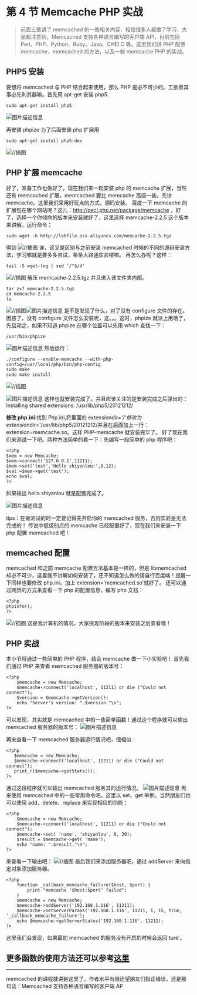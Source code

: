 # 第 4 节 Memcache PHP 实战

>前面三章讲了 memcached 的一些相关内容，相信很多人都做了学习，大家都注意到，Memcached 支持各种语言编写的客户端 API，目前包括 Perl、PHP、Python、Ruby、Java、C#和 C 等。这里我们讲 PHP 配置 memcache、memcached 的方法，以及一些 memcache PHP 的实战。

## PHP5 安装

要想将 memcached 与 PHP 结合起来使用，那么 PHP 是必不可少的。工欲善其事必先利其器嘛。首先用 apt-get 安装 php5.

```
sudo apt-get install php5 
```

![图片描述信息](img/userid20406labid530time1423282294992.jpg)

再安装 phpize 为了后面安装 php 扩展用

```
sudo apt-get install php5-dev 
```

![//插图](img/userid20406labid530time1423282048280.jpg)

## PHP 扩展 memcache

好了，准备工作也做好了，现在我们来一起安装 php 的 memcache 扩展，当然还有 memcached 扩展，memcached 要比 memcache 高级一些。先讲 memcache。这里我们采用好玩点的方式，源码安装。 百度一下 memcache 的扩展包在哪个网站呢？这儿：http://pecl.php.net/package/memcache ，好了，选择一个你倾向的版本来安装就好了，这里选择 memcache-2.2.5 这个版本来讲解。运行命令：

```
sudo wget -b http://labfile.oss.aliyuncs.com/memcache-2.2.5.tgz 
```

得到 ![//插图](img/userid20406labid530time1423282322927.jpg) 诶，这又是区别与之前安装 memcached 时候的不同的源码安装方法，学习嘛就是要多多尝试，条条大路通实验楼嘛。 再怎么办呢？这样：

```
tail -5 wget-log | sed '/^$/d' 
```

![//插图](img/userid20406labid530time1423282338256.jpg) 解压 memcache-2.2.5.tgz 并且进入该文件夹内部。

```
tar zxf memcache-2.2.5.tgz
cd memcache-2.2.5
ls 
```

![//插图](img/userid20406labid530time1423282350601.jpg)![图片描述信息](img/userid20406labid530time1423282362705.jpg) 是不是发现了什么，对了没有 configure 文件的存在。困惑了，没有 configure 文件怎么安装呢，这。。。这时，phpize 就派上用场了，先启动之，如果不知道 phpize 在哪个位置可以先用 which 查找一下：

```
/usr/bin/phpize 
```

![图片描述信息](img/userid20406labid530time1423282362705.jpg) 然后运行：

```
./configure --enable-memcache --with-php-config=/usr/local/php/bin/php-config  
sudo make
sudo make install 
```

![//插图](img/userid20406labid530time1423282393247.jpg)

![图片描述信息](img/userid20406labid530time1423282412024.jpg) 这样也就安装完成了。并且应该关注的是安装完成之后弹出的： Installing shared extensions: /usr/lib/php5/20121212/

**修改 php.ini**:找到 Php.ini,将里面的 extension*dir='/'修改为 extension*dir='/usr/lib/php5/20121212/并且在后面加上一行：extension=memcache.so。这样 PHP-memcache 就安装完毕了。 好了现在我们来测试一下吧。两种方法简单的看一下：先编写一段简单的 php 程序吧：

```
<?php
$mem = new Memcache;
$mem->connect('127.0.0.1',11211);
$mem->set('test','Hello shiyanlou!',0,12);
$val =$mem->get('test');
echo $val;
?> 
```

如果输出 hello shiyanlou 就是配置完成了。

![图片描述信息](img/userid20406labid530time1423287310389.jpg)

tips：在做测试的时一定要记得先开启你的 memcached 服务，否则实验是无法完成的！ 传说中低级别点的 memcache 已经配置好了，现在我们来安装一下 php 配置 memcached 吧！

## memcached 配置

memcached 和之前 memcache 配置方法基本是一样的，但是 libmemcached 却必不可少，这里就不讲解如何安装了，还不知道怎么做的请自行百度咯！提醒一下同样也要修改 php.ini。加上 extension='memcached.so'就好了。 还可以通过网页的方式来查看一下 php 的配置信息，编写 php 文档：

```
<?php
phpinfo();
?> 
```

![//插图](img/userid20406labid530time1423282439000.jpg) 这是我计算机的情况，大家挑现阶段的版本来安装之后查看哦！

## PHP 实战

本小节将通过一些简单的 PHP 程序，结合 memcache 做一下小实验吧！ 首先我们通过 PHP 来查看 memcached 服务器的版本号：

```
<?php
    $memcache = new Memcache;
    $memcache->connect('localhost', 11211) or die ("Could not connect");
    $version = $memcache->getVersion();
    echo "Server's version: ".$version."\n";
?> 
```

可以发现，其实就是 memcached 中的一些简单函数！通过这个程序就可以输出 memcached 服务器的版本号： ![图片描述信息](img/userid20406labid530time1423289779216.jpg)

再来查看一下 memcached 服务器运行情况吧，很相似：

```
<?php
   $memcache = new Memcache;
   $memcache->connect('localhost', 11211) or die ("Could not connect");
   print_r($memcache->getStats());
?> 
```

通过这段程序就可以输出 memcached 服务其的运行情况。 ![图片描述信息](img/userid20406labid530time1423289819375.jpg) 再来使用 memcached 中的一些常用命令吧。这里以 set、get 举例，当然朋友们也可以使用 add、delete、replace 来实现相应的功能：

```
<?php
    $memcache = new Memcache;
    $memcache->connect('localhost', 11211) or die ("Could not connect");
    $memcache->set( 'name', 'shiyanlou', 0, 30);
    $result = $memcache->get( 'name');
    echo "name: ".$result."\n";
?> 
```

来查看一下输出吧： ![//插图](img/userid20406labid530time1423289865650.jpg) 最后我们来添加服务器吧，通过 addServer 来向指定对象添加服务器。

```
<?php 
    function _callback_memcache_failure($host, $port) { 
        print "memcache '$host:$port' failed"; 
    } 
    $memcache = new Memcache; 
    $memcache->addServer('192.168.1.116', 11211); 
    $memcache->setServerParams('192.168.1.116', 11211, 1, 15, true, '_callback_memcache_failure'); 
    echo $memcache->getServerStatus('192.168.1.116', 11211); 
?> 
```

这里我们会发现，如果最初 memcached 的服务没有开启的时候会返回'ture'。

## 更多函数的使用方法还可以参考[这里](http://php.net/manual/zh/book.memcached.php)

* * *

memcached 的课程就讲到这里了，作者水平有限还望朋友们指正错误，还是那句话：Memcached 支持各种语言编写的客户端 AP